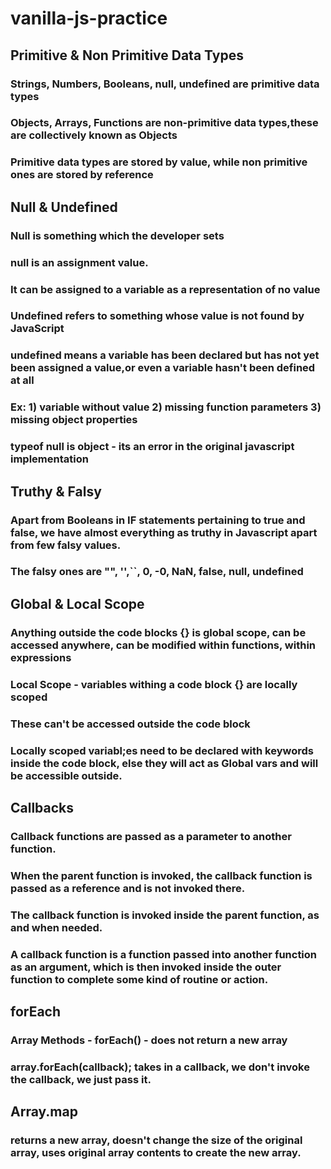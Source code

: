 # vanilla-js-practice

## Primitive & Non Primitive Data Types ##
### Strings, Numbers, Booleans, null, undefined are primitive data types ###
### Objects, Arrays, Functions are non-primitive data types,these are collectively known as Objects ###
### Primitive data types are stored by value, while non primitive ones are stored by reference ###

## Null & Undefined ##
### Null is something which the developer sets ###
### null is an assignment value. ###
### It can be assigned to a variable as a representation of no value ###
### Undefined refers to something whose value is not found by JavaScript ###
### undefined means a variable has been declared but has not yet been assigned a value,or even a variable hasn't been defined at all ###
### Ex: 1) variable without value 2) missing function parameters 3) missing object properties ###
### typeof null is object - its an error in the original javascript implementation ###

## Truthy & Falsy ##
### Apart from Booleans in IF statements pertaining to true and false, we have almost everything as truthy in Javascript apart from few falsy values. ###
### The falsy ones are "", '',``, 0, -0, NaN, false, null, undefined ###

## Global & Local Scope ##
### Anything outside the code blocks {} is global scope, can be accessed anywhere, can be modified within functions, within expressions ###
### Local Scope - variables withing a code block {} are locally scoped ###
### These can't be accessed outside the code block ###
### Locally scoped variabl;es need to be declared with keywords inside the code block, else they will act as Global vars and will be accessible outside. ###

## Callbacks ##
### Callback functions are passed as a parameter to another function. ###
### When the parent function is invoked, the callback function is passed as a reference and is not invoked there. ###
### The callback function is invoked inside the parent function, as and when needed. ###
### A callback function is a function passed into another function as an argument, which is then invoked inside the outer function to complete some kind of routine or action. ###

## forEach ##
### Array Methods - forEach() - does not return a new array ###
### array.forEach(callback); takes in a callback, we don't invoke the callback, we just pass it. ###

## Array.map ##
### returns a new array, doesn't change the size of the original array, uses original array contents to create the new array. ###

